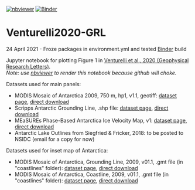 [![nbviewer](https://img.shields.io/badge/jupyter_notebooks-nbviewer-purple.svg?style=flat-square)](http://nbviewer.jupyter.org/github/mrsiegfried/Venturelli2020-GRL/blob/master/plot_venturelli2020_fig1.ipynb)
[![Binder](https://mybinder.org/badge_logo.svg)](https://mybinder.org/v2/gh/mrsiegfried/Venturelli2020-GRL/HEAD)

# Venturelli2020-GRL
24 April 2021 - Froze packages in environment.yml and tested [Binder](https://mybinder.org/v2/gh/mrsiegfried/Venturelli2020-GRL/HEAD) build

Jupyter notebook for plotting Figure 1 in [Venturelli et al., 2020 (Geophysical Research Letters)](https://agupubs.onlinelibrary.wiley.com/doi/abs/10.1029/2020GL088476).   
*Note: use [nbviewer](http://nbviewer.jupyter.org/github/mrsiegfried/Venturelli2020-GRL/blob/master/plot_venturelli2020_fig1.ipynb) to render this notebook because github will choke.*

Datasets used for main panels:
* MODIS Mosaic of Antarctica 2009, 750 m, hp1, v1.1, geotiff: [dataset page](https://nsidc.org/data/NSIDC-0593/versions/1), [direct download](https://daacdata.apps.nsidc.org/pub/DATASETS/nsidc0593_moa2009/geotiff/moa750_2009_hp1_v01.1.tif.gz)
* Scripps Antarctic Grounding Line, .shp file: [dataset page](https://doi.pangaea.de/10.1594/PANGAEA.819147), [direct download](https://doi.pangaea.de/10013/epic.42133.d001)
* MEaSUREs Phase-Based Antarctica Ice Velocity Map, v1: [dataset page](https://nsidc.org/data/NSIDC-0754/versions/1), [direct download](https://n5eil01u.ecs.nsidc.org/MEASURES/NSIDC-0754.001/1996.01.01/antarctic_ice_vel_phase_map_v01.nc)
* Antarctic Lake Outlines from Siegfried & Fricker, 2018: to be posted to NSIDC (email for a copy for now)

Datasets used for inset map of Antarctica:
 * MODIS Mosaic of Antarctica, Grounding Line, 2009, v01.1, .gmt file (in "coastlines" folder): [dataset page](https://nsidc.org/data/NSIDC-0593/versions/1), [direct download](https://daacdata.apps.nsidc.org/pub/DATASETS/nsidc0593_moa2009/coastlines/moa_2009_groundingline_v01.1.gmt)
 * MODIS Mosaic of Antarctica, Coastline, 2009, v01.1, .gmt file (in "coastlines" folder): [dataset page](https://nsidc.org/data/NSIDC-0593/versions/1), [direct download](https://daacdata.apps.nsidc.org/pub/DATASETS/nsidc0593_moa2009/coastlines/moa_2009_coastline_v01.1.gmt)
